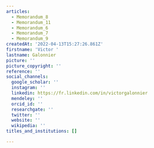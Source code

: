 ```yaml
---
articles:
  - Memorandum_8
  - Memorandum_11
  - Memorandum_6
  - Memorandum_7
  - Memorandum_9
createdAt: '2022-04-13T15:27:26.861Z'
firstname: 'Victor '
lastname: Galonnier
picture: ''
picture_copyright: ''
reference: ''
social_channels:
  google_scholar: ''
  instagram: ''
  linkedin: https://fr.linkedin.com/in/victorgalonnier
  mendeley: ''
  orcid_id: ''
  researchgate: ''
  twitter: ''
  website: ''
  wikipedia: ''
titles_and_institutions: []

---
```

